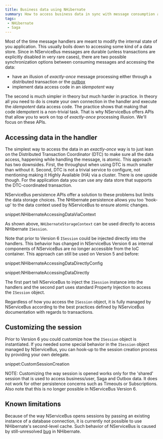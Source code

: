 ```yaml
---
title: Business data using NHibernate
summary: How to access business data in sync with message consumption and modifications to NServiceBus-controlled data.
tags:
 - NHibernate
 - Saga
---
```


Most of the time message handlers are meant to modify the internal state of you application. This usually boils down to accessing some kind of a data store. Since in NServiceBus messages are durable (unless transactions are explicitly disabled in very rare cases), there are two possible synchronization options between consuming messages and accessing the data:

 * have an illusion of *exactly-once* message processing either through a distributed transaction or the [outbox](/nservicebus/outbox/)
 * implement data access code in an *idempotent* way

The second is much simpler in theory but much harder in practice. In theory all you need to do is create your own connection in the handler and execute the *idempotent* data access code. The practice shows that making that code idempotent is a non-trivial task. That is why NServiceBus offers APIs that allow you to work on top of *exactly-once* processing illusion. We'll focus on these APIs.


## Accessing data in the handler

The simplest way to access the data in an *exactly-once* way is to just lean on the Distributed Transaction Coordinator (DTC) to make sure all the data access, happening while handling the message, is atomic. This approach has two downsides. First, the throughput when using DTC is much smaller than without it. Second, DTC is not a trivial service to configure, not mentioning making it Highly Available (HA) via a cluster. There is one upside though. For the application data you can use any data store that supports the DTC-coordinated transaction.

NServiceBus persistence APIs offer a solution to these problems but limits the data storage choices. The NHibernate persistence allows you too 'hook-up' to the data context used by NServiceBus to ensure atomic changes.

snippet:NHibernateAccessingDataViaContext

As shown above, `NHibernateStorageContext` can be used directly to access NHibernate `ISession`. 

Note that prior to Version 6 `ISession` could be injected directly into the handlers. This behavior has changed in NServiceBus Version 6 as internal components of NServiceBus are no longer accessible from the IoC container. This approach can still be used on Version 5 and before:

snippet:NHibernateAccessingDataDirectlyConfig

snippet:NHibernateAccessingDataDirectly

The first part tell NServiceBus to inject the `ISession` instance into the handlers and the second part uses standard Property Injection to access the `ISession` object.

Regardless of how you access the `ISession` object, it is fully managed by NServiceBus according to the best practices defined by NServiceBus documentation with regards to transactions.


## Customizing the session

Prior to Version 6 you could customize how the `ISession` object is instantiated. If you needed some special behavior in the `ISession` object managed by NServiceBus, you can hook-up to the session creation process by providing your own delegate.

snippet:CustomSessionCreation

NOTE: Customizing the way session is opened works only for the 'shared' session that is used to access business/user, Saga and Outbox data. It does not work for other persistence concerns such as Timeouts or Subscriptions. Also note that this is no longer possible in NServiceBus Version 6.


## Known limitations

Because of the way NServiceBus opens sessions by passing an existing instance of a database connection, it is currently not possible to use NHibernate's second-level cache. Such behavior of NServiceBus is caused by still-unresolved [bug](https://nhibernate.jira.com/browse/NH-3023) in NHibernate.
